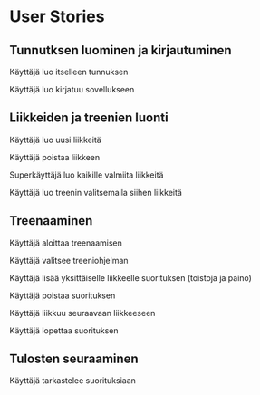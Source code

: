 <h1>User Stories</h1>
<h2>Tunnutksen luominen ja kirjautuminen</h2>
<p>Käyttäjä luo itselleen tunnuksen</p>
<p>Käyttäjä luo kirjatuu sovellukseen</p> 
<h2>Liikkeiden ja treenien luonti</h2>
<p>Käyttäjä luo uusi liikkeitä</p>
<p>Käyttäjä poistaa liikkeen</p>
<p>Superkäyttäjä luo kaikille valmiita liikkeitä</p>
<p>Käyttäjä luo treenin valitsemalla siihen liikkeitä</p>
<h2>Treenaaminen</h2>
<p>Käyttäjä aloittaa treenaamisen</p>
<p>Käyttäjä valitsee treeniohjelman</p>
<p>Käyttäjä lisää yksittäiselle liikkeelle suorituksen (toistoja ja paino)</p>
<p>Käyttäjä poistaa suorituksen</p>
<p>Käyttäjä liikkuu seuraavaan liikkeeseen</p>
<p>Käyttäjä lopettaa suorituksen</p>
<h2>Tulosten seuraaminen</h2>
<p>Käyttäjä tarkastelee suorituksiaan</p>
